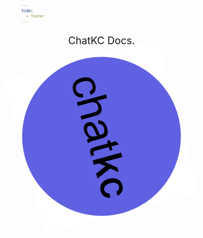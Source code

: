 ```yaml
---
hide:
  - footer
---
```


<style>
  .rotate {
  animation: rotation 8s infinite linear;
}

@keyframes rotation {
  from {
    transform: rotate(0deg);
  }
  to {
    transform: rotate(359deg);
  }
}
</style>

<style>
big {
  font-size: 32px;
}
</style>
<big>
<p align="center">ChatKC Docs.</p>
</big>
<p align="center">
  <img src="/images/chatkccircle.png" onload="imgresize(this); height="500" width="500" class="rotate"/>
</p>



